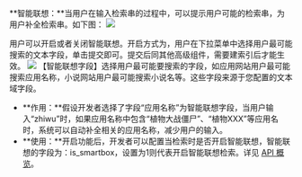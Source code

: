 **智能联想：**当用户在输入检索串的过程中，可以提示用户可能的检索串，为用户补全检索串。如下图：
![](https://main.qcloudimg.com/raw/521bf6a443cd79d9603fe28f28c969fe.png)

用户可以开启或者关闭智能联想。开启方式为，用户在下拉菜单中选择用户最可能搜索的文本字段，单击提交即可。提交后同其他高级组件，需要建索引后才能生效。
![](https://main.qcloudimg.com/raw/0fb6076428766c12f305f5f1db6236f4.png)
【智能联想字段】选择用户最可能要搜索的字段，如应用网站用户最可能搜索应用名称，小说网站用户最可能搜索小说名等。这些字段来源于您配置的文本域字段。
- **作用：**假设开发者选择了字段“应用名称”为智能联想字段，当用户输入“zhiwu”时，如果应用名称中包含“植物大战僵尸”、“植物XXX”等应用名时，系统可以自动补全相关的应用名称，减少用户的输入。
- **使用：**开启功能后，开发者可以配置当检索时是否开启智能联想，智能联想的字段为：is_smartbox，设置为1则代表开启智能联想检索。详见 [API 概览](https://cloud.tencent.com/document/product/270/42321)。
